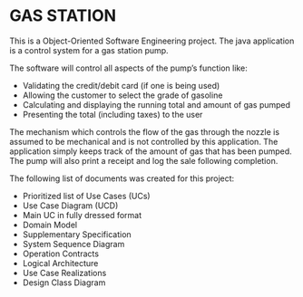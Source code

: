 # GAS STATION
This is a Object-Oriented Software Engineering project.
The java application is a control system for a gas station pump. 

The software will control all aspects of the pump’s function like: 

- Validating the credit/debit card (if one is being used)
- Allowing the customer to select the grade of gasoline 
- Calculating and displaying the running total and amount of gas pumped
- Presenting the total (including taxes) to the user

The mechanism which controls the flow of the gas through the nozzle is assumed to be mechanical and is not controlled 
by this application. The application simply keeps track of the amount of gas that has been pumped.
The pump will also print a receipt and log the sale following completion.

The following list of documents was created for this project:

- Prioritized list of Use Cases (UCs)
- Use Case Diagram (UCD)
- Main UC in fully dressed format
- Domain Model
- Supplementary Specification
- System Sequence Diagram
- Operation Contracts
- Logical Architecture
- Use Case Realizations
- Design Class Diagram
